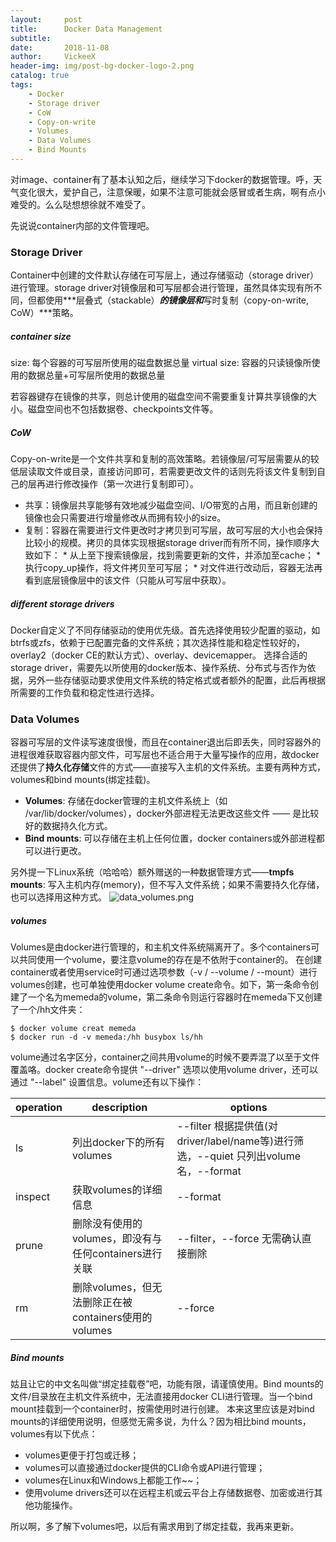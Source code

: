 ```yaml
---
layout:     post
title:      Docker Data Management
subtitle:   
date:       2018-11-08
author:     VickeeX
header-img: img/post-bg-docker-logo-2.png
catalog: true
tags:
    - Docker
    - Storage driver
    - CoW
    - Copy-on-write
    - Volumes
    - Data Volumes
    - Bind Mounts
---
```



对image、container有了基本认知之后，继续学习下docker的数据管理。呼，天气变化很大，爱护自己，注意保暖，如果不注意可能就会感冒或者生病，啊有点小难受的。么么哒想想徐就不难受了。

先说说container内部的文件管理吧。

### Storage Driver
Container中创建的文件默认存储在可写层上，通过存储驱动（storage driver）进行管理。storage driver对镜像层和可写层都会进行管理，虽然具体实现有所不同，但都使用***层叠式（stackable）***的镜像层和***写时复制（copy-on-write, CoW）***策略。

##### container size
size: 每个容器的可写层所使用的磁盘数据总量
virtual size: 容器的只读镜像所使用的数据总量+可写层所使用的数据总量

若容器键存在镜像的共享，则总计使用的磁盘空间不需要重复计算共享镜像的大小。磁盘空间也不包括数据卷、checkpoints文件等。

##### CoW
Copy-on-write是一个文件共享和复制的高效策略。若镜像层/可写层需要从的较低层读取文件或目录，直接访问即可，若需要更改文件的话则先将该文件复制到自己的层再进行修改操作（第一次进行复制即可）。
* 共享：镜像层共享能够有效地减少磁盘空间、I/O带宽的占用，而且新创建的镜像也会只需要进行增量修改从而拥有较小的size。
* 复制：容器在需要进行文件更改时才拷贝到可写层，故可写层的大小也会保持比较小的规模。拷贝的具体实现根据storage driver而有所不同，操作顺序大致如下：
      *  从上至下搜索镜像层，找到需要更新的文件，并添加至cache；
      *  执行copy_up操作，将文件拷贝至可写层；
      *  对文件进行改动后，容器无法再看到底层镜像层中的该文件（只能从可写层中获取）。

##### different storage drivers
Docker自定义了不同存储驱动的使用优先级。首先选择使用较少配置的驱动，如btrfs或zfs，依赖于已配置完备的文件系统；其次选择性能和稳定性较好的，overlay2（docker CE的默认方式）、overlay、devicemapper。
选择合适的storage driver，需要先以所使用的docker版本、操作系统、分布式与否作为依据，另外一些存储驱动要求使用文件系统的特定格式或者额外的配置，此后再根据所需要的工作负载和稳定性进行选择。

### Data Volumes
容器可写层的文件读写速度很慢，而且在container退出后即丢失，同时容器外的进程很难获取容器内部文件，可写层也不适合用于大量写操作的应用，故docker还提供了**持久化存储**文件的方式——直接写入主机的文件系统。主要有两种方式，volumes和bind mounts(绑定挂载)。
* **Volumes**: 存储在docker管理的主机文件系统上（如 /var/lib/docker/volumes），docker外部进程无法更改这些文件 —— 是比较好的数据持久化方式。
* **Bind mounts**: 可以存储在主机上任何位置，docker containers或外部进程都可以进行更改。

另外提一下Linux系统（哈哈哈）额外赠送的一种数据管理方式——**tmpfs mounts**: 写入主机内存(memory)，但不写入文件系统；如果不需要持久化存储，也可以选择用这种方式。
![data_volumes.png](https://upload-images.jianshu.io/upload_images/13962746-78792a0570b17c20.png?imageMogr2/auto-orient/strip%7CimageView2/2/w/1240)

##### volumes
Volumes是由docker进行管理的，和主机文件系统隔离开了。多个containers可以共同使用一个volume，要注意volume的存在是不依附于container的。
在创建container或者使用service时可通过选项参数（-v / --volume / --mount）进行volumes创建，也可单独使用docker volume create命令。如下，第一条命令创建了一个名为memeda的volume，第二条命令则运行容器时在memeda下又创建了一个/hh文件夹：
```
$ docker volume creat memeda
$ docker run -d -v memeda:/hh busybox ls/hh
```
volume通过名字区分，container之间共用volume的时候不要弄混了以至于文件覆盖咯。docker create命令提供 "--driver" 选项以使用volume driver，还可以通过 "--label" 设置信息。volume还有以下操作：

|operation | description | options |
| ------ | ------ | ------ |
| ls | 列出docker下的所有volumes | --filter 根据提供值(对driver/label/name等)进行筛选，--quiet 只列出volume名，--format |
| inspect | 获取volumes的详细信息 | --format |
| prune | 删除没有使用的volumes，即没有与任何containers进行关联 | --filter，--force 无需确认直接删除 |
| rm | 删除volumes，但无法删除正在被containers使用的volumes | --force |


##### Bind mounts
姑且让它的中文名叫做“绑定挂载卷”吧，功能有限，请谨慎使用。Bind mounts的文件/目录放在主机文件系统中，无法直接用docker CLI进行管理。当一个bind mount挂载到一个container时，按需使用时进行创建。
本来这里应该是对bind mounts的详细使用说明，但感觉无需多说，为什么？因为相比bind mounts，volumes有以下优点：
* volumes更便于打包或迁移；
* volumes可以直接通过docker提供的CLI命令或API进行管理；
* volumes在Linux和Windows上都能工作~~；
* 使用volume drivers还可以在远程主机或云平台上存储数据卷、加密或进行其他功能操作。

所以啊，多了解下volumes吧，以后有需求用到了绑定挂载，我再来更新。


